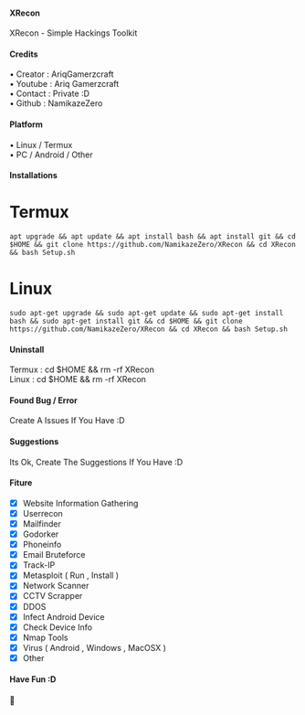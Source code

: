 
#### XRecon

XRecon - Simple Hackings Toolkit

#### Credits

• Creator : AriqGamerzcraft     
• Youtube : Ariq Gamerzcraft     
• Contact : Private :D     
• Github  : NamikazeZero     

#### Platform

• Linux / Termux     
• PC / Android / Other     

#### Installations 

# Termux

``` apt upgrade && apt update && apt install bash && apt install git && cd $HOME && git clone https://github.com/NamikazeZero/XRecon && cd XRecon && bash Setup.sh ```

# Linux

``` sudo apt-get upgrade && sudo apt-get update && sudo apt-get install bash && sudo apt-get install git && cd $HOME && git clone https://github.com/NamikazeZero/XRecon && cd XRecon && bash Setup.sh ```

#### Uninstall 

Termux : cd $HOME && rm -rf XRecon     
Linux  : cd $HOME && rm -rf XRecon

#### Found Bug / Error

Create A Issues If You Have :D 

#### Suggestions

Its Ok, Create The Suggestions If You Have :D

#### Fiture

- [x] Website Information Gathering
- [x] Userrecon
- [x] Mailfinder
- [x] Godorker
- [x] Phoneinfo
- [x] Email Bruteforce
- [x] Track-IP
- [x] Metasploit ( Run  , Install )
- [x] Network Scanner
- [x] CCTV Scrapper
- [x] DDOS
- [x] Infect Android Device
- [x] Check Device Info
- [x] Nmap Tools
- [x] Virus ( Android  , Windows  , MacOSX )
- [x] Other

#### Have Fun :D

#### 🗿